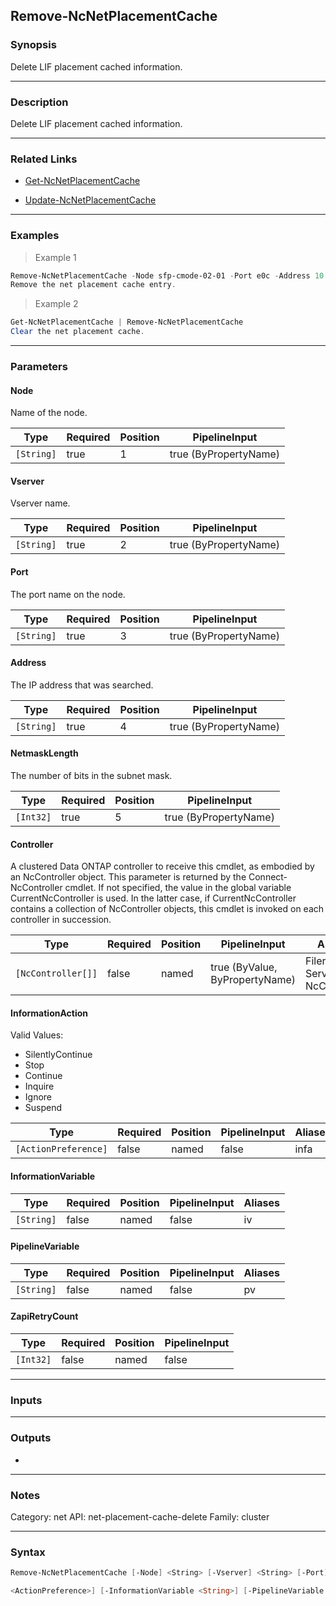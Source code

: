 Remove-NcNetPlacementCache
--------------------------

### Synopsis
Delete LIF placement cached information.

---

### Description

Delete LIF placement cached information.

---

### Related Links
* [Get-NcNetPlacementCache](Get-NcNetPlacementCache)

* [Update-NcNetPlacementCache](Update-NcNetPlacementCache)

---

### Examples
> Example 1

```PowerShell
Remove-NcNetPlacementCache -Node sfp-cmode-02-01 -Port e0c -Address 10.63.165.62 -NetmaskLength 24 -Vserver sfp-cmode-02
Remove the net placement cache entry.
```
> Example 2

```PowerShell
Get-NcNetPlacementCache | Remove-NcNetPlacementCache
Clear the net placement cache.
```

---

### Parameters
#### **Node**
Name of the node.

|Type      |Required|Position|PipelineInput        |
|----------|--------|--------|---------------------|
|`[String]`|true    |1       |true (ByPropertyName)|

#### **Vserver**
Vserver name.

|Type      |Required|Position|PipelineInput        |
|----------|--------|--------|---------------------|
|`[String]`|true    |2       |true (ByPropertyName)|

#### **Port**
The port name on the node.

|Type      |Required|Position|PipelineInput        |
|----------|--------|--------|---------------------|
|`[String]`|true    |3       |true (ByPropertyName)|

#### **Address**
The IP address that was searched.

|Type      |Required|Position|PipelineInput        |
|----------|--------|--------|---------------------|
|`[String]`|true    |4       |true (ByPropertyName)|

#### **NetmaskLength**
The number of bits in the subnet mask.

|Type     |Required|Position|PipelineInput        |
|---------|--------|--------|---------------------|
|`[Int32]`|true    |5       |true (ByPropertyName)|

#### **Controller**
A clustered Data ONTAP controller to receive this cmdlet, as embodied by an NcController object.  This parameter is returned by the Connect-NcController cmdlet.  If not specified, the value in the global variable CurrentNcController is used.  In the latter case, if CurrentNcController contains a collection of NcController objects, this cmdlet is invoked on each controller in succession.

|Type              |Required|Position|PipelineInput                 |Aliases                          |
|------------------|--------|--------|------------------------------|---------------------------------|
|`[NcController[]]`|false   |named   |true (ByValue, ByPropertyName)|Filer<br/>Server<br/>NcController|

#### **InformationAction**

Valid Values:

* SilentlyContinue
* Stop
* Continue
* Inquire
* Ignore
* Suspend

|Type                |Required|Position|PipelineInput|Aliases|
|--------------------|--------|--------|-------------|-------|
|`[ActionPreference]`|false   |named   |false        |infa   |

#### **InformationVariable**

|Type      |Required|Position|PipelineInput|Aliases|
|----------|--------|--------|-------------|-------|
|`[String]`|false   |named   |false        |iv     |

#### **PipelineVariable**

|Type      |Required|Position|PipelineInput|Aliases|
|----------|--------|--------|-------------|-------|
|`[String]`|false   |named   |false        |pv     |

#### **ZapiRetryCount**

|Type     |Required|Position|PipelineInput|
|---------|--------|--------|-------------|
|`[Int32]`|false   |named   |false        |

---

### Inputs

---

### Outputs
* 

---

### Notes
Category: net
API: net-placement-cache-delete
Family: cluster

---

### Syntax
```PowerShell
Remove-NcNetPlacementCache [-Node] <String> [-Vserver] <String> [-Port] <String> [-Address] <String> [-NetmaskLength] <Int32> [-Controller <NcController[]>] [-InformationAction 
```
```PowerShell
<ActionPreference>] [-InformationVariable <String>] [-PipelineVariable <String>] [-ZapiRetryCount <Int32>] [<CommonParameters>]
```
